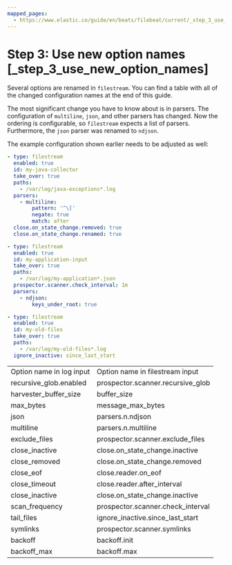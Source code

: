 ```yaml
---
mapped_pages:
  - https://www.elastic.co/guide/en/beats/filebeat/current/_step_3_use_new_option_names.html
---
```


# Step 3: Use new option names [_step_3_use_new_option_names]

Several options are renamed in `filestream`. You can find a table with all of the changed configuration names at the end of this guide.

The most significant change you have to know about is in parsers. The configuration of `multiline`, `json`, and other parsers has changed. Now the ordering is configurable, so `filestream` expects a list of parsers. Furthermore, the `json` parser was renamed to `ndjson`.

The example configuration shown earlier needs to be adjusted as well:

```yaml
- type: filestream
  enabled: true
  id: my-java-collector
  take_over: true
  paths:
    - /var/log/java-exceptions*.log
  parsers:
    - multiline:
        pattern: '^\['
        negate: true
        match: after
  close.on_state_change.removed: true
  close.on_state_change.renamed: true

- type: filestream
  enabled: true
  id: my-application-input
  take_over: true
  paths:
    - /var/log/my-application*.json
  prospector.scanner.check_interval: 1m
  parsers:
    - ndjson:
        keys_under_root: true

- type: filestream
  enabled: true
  id: my-old-files
  take_over: true
  paths:
    - /var/log/my-old-files*.log
  ignore_inactive: since_last_start
```

|     |     |
| --- | --- |
| Option name in log input | Option name in filestream input |
| recursive_glob.enabled | prospector.scanner.recursive_glob |
| harvester_buffer_size | buffer_size |
| max_bytes | message_max_bytes |
| json | parsers.n.ndjson |
| multiline | parsers.n.multiline |
| exclude_files | prospector.scanner.exclude_files |
| close_inactive | close.on_state_change.inactive |
| close_removed | close.on_state_change.removed |
| close_eof | close.reader.on_eof |
| close_timeout | close.reader.after_interval |
| close_inactive | close.on_state_change.inactive |
| scan_frequency | prospector.scanner.check_interval |
| tail_files | ignore_inactive.since_last_start |
| symlinks | prospector.scanner.symlinks |
| backoff | backoff.init |
| backoff_max | backoff.max |

